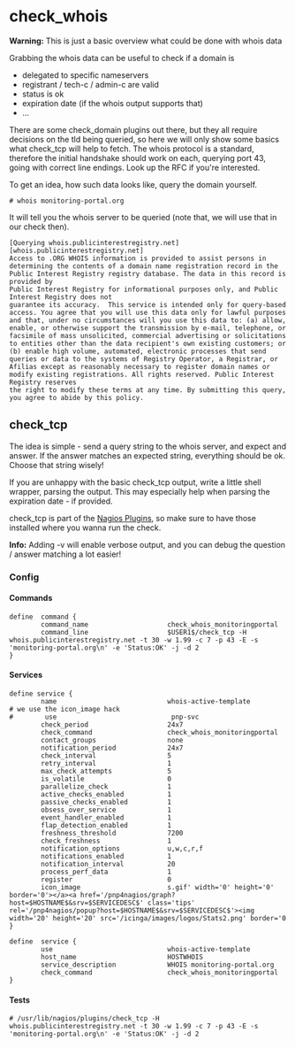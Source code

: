 # check_whois

**Warning:** This is just a basic overview what could be done with whois data

Grabbing the whois data can be useful to check if a domain is
* delegated to specific nameservers
* registrant / tech-c / admin-c are valid
* status is ok
* expiration date (if the whois output supports that)
* ...

There are some check_domain plugins out there, but they all require decisions on the tld being queried, so here we will only show some basics what check_tcp will help to fetch.
The whois protocol is a standard, therefore the initial handshake should work on each, querying port 43, going with correct line endings. Look up the RFC if you're interested.

To get an idea, how such data looks like, query the domain yourself.

```
# whois monitoring-portal.org
```

It will tell you the whois server to be queried (note that, we will use that in our check then).

```
[Querying whois.publicinterestregistry.net]
[whois.publicinterestregistry.net]
Access to .ORG WHOIS information is provided to assist persons in
determining the contents of a domain name registration record in the
Public Interest Registry registry database. The data in this record is provided by
Public Interest Registry for informational purposes only, and Public Interest Registry does not
guarantee its accuracy.  This service is intended only for query-based
access. You agree that you will use this data only for lawful purposes
and that, under no circumstances will you use this data to: (a) allow,
enable, or otherwise support the transmission by e-mail, telephone, or
facsimile of mass unsolicited, commercial advertising or solicitations
to entities other than the data recipient's own existing customers; or
(b) enable high volume, automated, electronic processes that send
queries or data to the systems of Registry Operator, a Registrar, or
Afilias except as reasonably necessary to register domain names or
modify existing registrations. All rights reserved. Public Interest Registry reserves
the right to modify these terms at any time. By submitting this query,
you agree to abide by this policy.
```

## check_tcp
The idea is simple - send a query string to the whois server, and expect and answer. If the answer matches an expected string, everything should be ok. Choose that string wisely!

If you are unhappy with the basic check_tcp output, write a little shell wrapper, parsing the output. This may especially help when parsing the expiration date - if provided.

check_tcp is part of the [Nagios Plugins](../plugins/01_02_nagios_plugins.md), so make sure to have those installed where you wanna run the check.

**Info:** Adding -v will enable verbose output, and you can debug the question / answer matching a lot easier!

### Config

#### Commands

```
define  command {
        command_name                    check_whois_monitoringportal
        command_line                    $USER1$/check_tcp -H whois.publicinterestregistry.net -t 30 -w 1.99 -c 7 -p 43 -E -s 'monitoring-portal.org\n' -e 'Status:OK' -j -d 2
}
```

#### Services
```
define service {
        name                            whois-active-template
# we use the icon_image hack
#        use                             pnp-svc
        check_period                    24x7
        check_command                   check_whois_monitoringportal
        contact_groups                  none
        notification_period             24x7
        check_interval                  5
        retry_interval                  1
        max_check_attempts              5
        is_volatile                     0
        parallelize_check               1
        active_checks_enabled           1
        passive_checks_enabled          1
        obsess_over_service             1
        event_handler_enabled           1
        flap_detection_enabled          1
        freshness_threshold             7200
        check_freshness                 1
        notification_options            u,w,c,r,f
        notifications_enabled           1
        notification_interval           20
        process_perf_data               1
        register                        0
        icon_image                      s.gif' width='0' height='0' border='0'></a><a href='/pnp4nagios/graph?host=$HOSTNAME$&srv=$SERVICEDESC$' class='tips' rel='/pnp4nagios/popup?host=$HOSTNAME$&srv=$SERVICEDESC$'><img width='20' height='20' src='/icinga/images/logos/Stats2.png' border='0
}

define  service {
        use                             whois-active-template
        host_name                       HOSTWHOIS
        service_description             WHOIS monitoring-portal.org
        check_command                   check_whois_monitoringportal
}
```

#### Tests

```
# /usr/lib/nagios/plugins/check_tcp -H whois.publicinterestregistry.net -t 30 -w 1.99 -c 7 -p 43 -E -s 'monitoring-portal.org\n' -e 'Status:OK' -j -d 2
```
